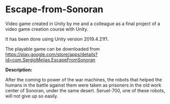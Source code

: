 # Escape-from-Sonoran
Video game created in Unity by me and a colleague as a final project of a video game creation course with Unity.

It has been done using Unity version 2019.4.21f1.

The playable game can be downloaded from https://play.google.com/store/apps/details?id=com.SergioMejias.EscapeFromSonoran


**Description:**

After the coming to power of the war machines, the robots that helped the humans in the battle against them were taken as prisoners in the old work center of Sonoran, under the same desert. Seruel-700, one of these robots, will not give up so easily.